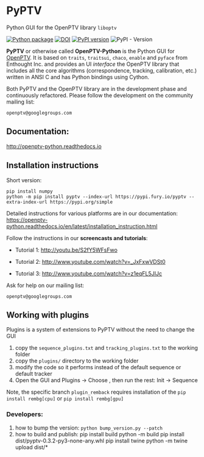 # PyPTV
Python GUI for the OpenPTV library `liboptv`

[![Python package](https://github.com/alexlib/pyptv/actions/workflows/python-package.yml/badge.svg)](https://github.com/alexlib/pyptv/actions/workflows/python-package.yml)
[![DOI](https://zenodo.org/badge/121291437.svg)](https://zenodo.org/badge/latestdoi/121291437)
[![PyPI version](https://badge.fury.io/py/pyptv.svg)](https://badge.fury.io/py/pyptv)
![PyPI - Version](https://img.shields.io/pypi/v/pyptv)





**PyPTV** or otherwise called **OpenPTV-Python** is the Python GUI for [OpenPTV](http://www.openptv.net). It is based on `traits`, `traitsui`, `chaco`, `enable` and `pyface` from Enthought Inc. and provides an UI *interface* the OpenPTV library that includes all the core algorithms (correspondence, tracking, calibration, etc.) written in ANSI C and has Python bindings using Cython.  

Both PyPTV and the OpenPTV library are in the development phase and continuously refactored. Please follow the development on the community mailing list:

	openptv@googlegroups.com


## Documentation:

<http://openptv-python.readthedocs.io>

## Installation instructions

Short version:

    pip install numpy
    python -m pip install pyptv --index-url https://pypi.fury.io/pyptv --extra-index-url https://pypi.org/simple


Detailed instructions for various platforms are in our documentation: 
https://openptv-python.readthedocs.io/en/latest/installation_instruction.html





Follow the instructions in our **screencasts and tutorials**:
  
  *  Tutorial 1: <http://youtu.be/S2fY5WFsFwo>  
  
  *  Tutorial 2: <http://www.youtube.com/watch?v=_JxFxwVDSt0>   
  
  *  Tutorial 3: <http://www.youtube.com/watch?v=z1eqFL5JIJc>  
  
  
Ask for help on our mailing list:

	openptv@googlegroups.com



## Working with plugins

Plugins is a system of extensions to PyPTV without the need to change the GUI

1. copy the `sequence_plugins.txt` and `tracking_plugins.txt` to the working folder
2. copy the `plugins/` directory to the working folder
3. modify the code so it performs instead of the default sequence or default tracker
4. Open the GUI and Plugins -> Choose , then run the rest: Init -> Sequence 


Note, the specific branch `plugin_remback` requires installation of the `pip install rembg[cpu]` or `pip install rembg[gpu]`


### Developers:


1. how to bump the version: ```python bump_version.py --patch```
2. how to build and publish: 
      pip install build
      python -m build
      pip install dist/pyptv-0.3.2-py3-none-any.whl
      pip install twine
      python -m twine upload dist/*

